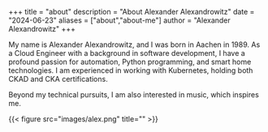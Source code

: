 +++
title = "about"
description = "About Alexander Alexandrowitz"
date = "2024-06-23"
aliases = ["about","about-me"]
author = "Alexander Alexandrowitz"
+++

My name is Alexander Alexandrowitz, and I was born in Aachen in 1989. As a Cloud Engineer with a background in software development, I have a profound passion for automation, Python programming, and smart home technologies. I am experienced in working with Kubernetes, holding both CKAD and CKA certifications.

Beyond my technical pursuits, I am also interested in music, which inspires me.

{{< figure src="images/alex.png" title="" >}}